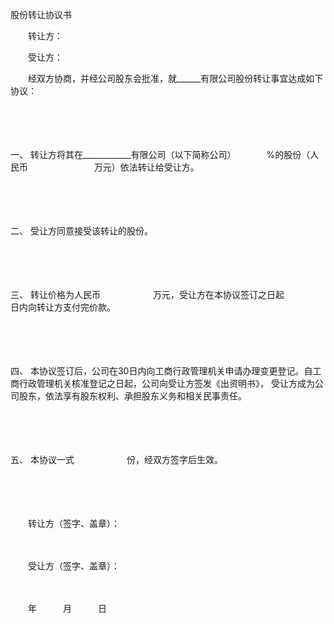 



股份转让协议书



 

　　转让方：

　　受让方：　　

　　经双方协商，并经公司股东会批准，就______有限公司股份转让事宜达成如下协议：

　　

　　

一、
转让方将其在____________有限公司（以下简称公司）　　　　%的股份（人民币　 　　　　 　　万元）依法转让给受让方。

　　

　　

二、
受让方同意接受该转让的股份。

　　

　　

三、
转让价格为人民币　　　　　　万元，受让方在本协议签订之日起　　　　　日内向转让方支付完价款。

　　

　　

四、
本协议签订后，公司在30日内向工商行政管理机关申请办理变更登记。自工商行政管理机关核准登记之日起，公司向受让方签发《出资明书》， 受让方成为公司股东，依法享有股东权利、承担股东义务和相关民事责任。

　　

　　

五、
本协议一式　　　　　　份，经双方签字后生效。

　　

　　


 
　　转让方（签字、盖章）：
 
　　　
 
　　受让方（签字、盖章）：
 
　　　
 
　　年　　　月　　　日　
 
　　



　　
